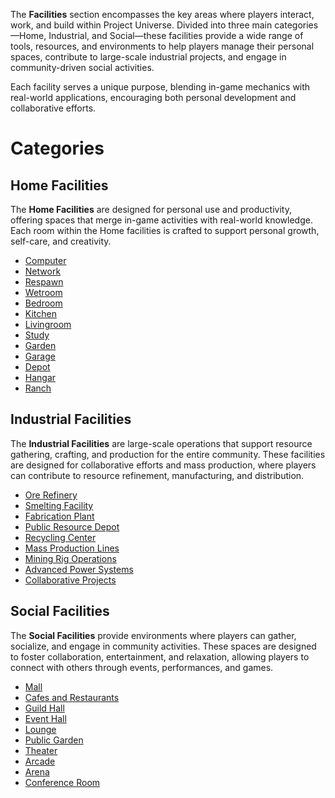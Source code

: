 The **Facilities** section encompasses the key areas where players interact, work, and build within Project Universe. Divided into three main categories—Home, Industrial, and Social—these facilities provide a wide range of tools, resources, and environments to help players manage their personal spaces, contribute to large-scale industrial projects, and engage in community-driven social activities.

Each facility serves a unique purpose, blending in-game mechanics with real-world applications, encouraging both personal development and collaborative efforts.

# Categories

## Home Facilities
The **Home Facilities** are designed for personal use and productivity, offering spaces that merge in-game activities with real-world knowledge. Each room within the Home facilities is crafted to support personal growth, self-care, and creativity.

- [Computer](Computer.md)
- [Network](Network.md)
- [Respawn](Respawner.md)
- [Wetroom](Wetroom.md)
- [Bedroom](Bedroom.md)
- [Kitchen](Kitchen.md)
- [Livingroom](Livingroom.md)
- [Study](Library.md)
- [Garden](Garden.md)
- [Garage](Garage.md)
- [Depot](Depot.md)
- [Hangar](Hangar.md)
- [Ranch](Ranch.md)

## Industrial Facilities
The **Industrial Facilities** are large-scale operations that support resource gathering, crafting, and production for the entire community. These facilities are designed for collaborative efforts and mass production, where players can contribute to resource refinement, manufacturing, and distribution.

- [Ore Refinery](Ore_Refinery.md)
- [Smelting Facility](Smelting_Facility.md)
- [Fabrication Plant](Fabrication_Plant.md)
- [Public Resource Depot](Public_Resource_Depot.md)
- [Recycling Center](Recycling_Center.md)
- [Mass Production Lines](Mass_Production_Lines.md)
- [Mining Rig Operations](Mining_Rig_Operations.md)
- [Advanced Power Systems](Advanced_Power_Systems.md)
- [Collaborative Projects](Collaborative_Projects.md)

## Social Facilities
The **Social Facilities** provide environments where players can gather, socialize, and engage in community activities. These spaces are designed to foster collaboration, entertainment, and relaxation, allowing players to connect with others through events, performances, and games.

- [Mall](Mall.md)
- [Cafes and Restaurants](Cafes_Restaurants.md)
- [Guild Hall](Guild_Hall.md)
- [Event Hall](Event_Hall.md)
- [Lounge](Lounge.md)
- [Public Garden](Public_Garden.md)
- [Theater](Theater.md)
- [Arcade](Arcade.md)
- [Arena](Arena.md)
- [Conference Room](Conference_Room.md)